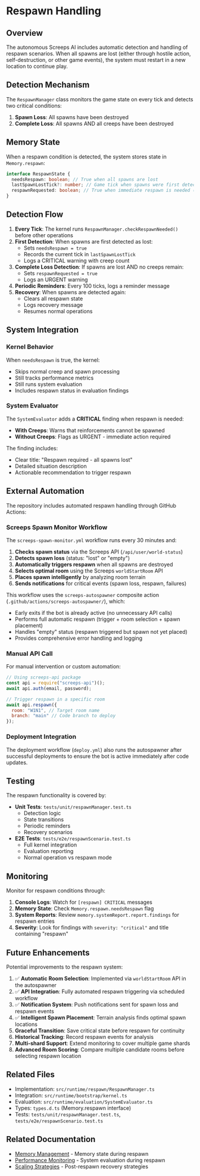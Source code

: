 # Respawn Handling

## Overview

The autonomous Screeps AI includes automatic detection and handling of respawn scenarios. When all spawns are lost (either through hostile action, self-destruction, or other game events), the system must restart in a new location to continue play.

## Detection Mechanism

The `RespawnManager` class monitors the game state on every tick and detects two critical conditions:

1. **Spawn Loss**: All spawns have been destroyed
2. **Complete Loss**: All spawns AND all creeps have been destroyed

## Memory State

When a respawn condition is detected, the system stores state in `Memory.respawn`:

```typescript
interface RespawnState {
  needsRespawn: boolean; // True when all spawns are lost
  lastSpawnLostTick?: number; // Game tick when spawns were first detected as lost
  respawnRequested: boolean; // True when immediate respawn is needed (no creeps either)
}
```

## Detection Flow

1. **Every Tick**: The kernel runs `RespawnManager.checkRespawnNeeded()` before other operations
2. **First Detection**: When spawns are first detected as lost:
   - Sets `needsRespawn = true`
   - Records the current tick in `lastSpawnLostTick`
   - Logs a CRITICAL warning with creep count
3. **Complete Loss Detection**: If spawns are lost AND no creeps remain:
   - Sets `respawnRequested = true`
   - Logs an URGENT warning
4. **Periodic Reminders**: Every 100 ticks, logs a reminder message
5. **Recovery**: When spawns are detected again:
   - Clears all respawn state
   - Logs recovery message
   - Resumes normal operations

## System Integration

### Kernel Behavior

When `needsRespawn` is true, the kernel:

- Skips normal creep and spawn processing
- Still tracks performance metrics
- Still runs system evaluation
- Includes respawn status in evaluation findings

### System Evaluator

The `SystemEvaluator` adds a **CRITICAL** finding when respawn is needed:

- **With Creeps**: Warns that reinforcements cannot be spawned
- **Without Creeps**: Flags as URGENT - immediate action required

The finding includes:

- Clear title: "Respawn required - all spawns lost"
- Detailed situation description
- Actionable recommendation to trigger respawn

## External Automation

The repository includes automated respawn handling through GitHub Actions:

### Screeps Spawn Monitor Workflow

The `screeps-spawn-monitor.yml` workflow runs every 30 minutes and:

1. **Checks spawn status** via the Screeps API (`/api/user/world-status`)
2. **Detects spawn loss** (status: "lost" or "empty")
3. **Automatically triggers respawn** when all spawns are destroyed
4. **Selects optimal room** using the Screeps `worldStartRoom` API
5. **Places spawn intelligently** by analyzing room terrain
6. **Sends notifications** for critical events (spawn loss, respawn, failures)

This workflow uses the `screeps-autospawner` composite action (`.github/actions/screeps-autospawner/`), which:

- Early exits if the bot is already active (no unnecessary API calls)
- Performs full automatic respawn (trigger + room selection + spawn placement)
- Handles "empty" status (respawn triggered but spawn not yet placed)
- Provides comprehensive error handling and logging

### Manual API Call

For manual intervention or custom automation:

```javascript
// Using screeps-api package
const api = require("screeps-api")();
await api.auth(email, password);

// Trigger respawn in a specific room
await api.respawn({
  room: "W1N1", // Target room name
  branch: "main" // Code branch to deploy
});
```

### Deployment Integration

The deployment workflow (`deploy.yml`) also runs the autospawner after successful deployments to ensure the bot is active immediately after code updates.

## Testing

The respawn functionality is covered by:

- **Unit Tests**: `tests/unit/respawnManager.test.ts`
  - Detection logic
  - State transitions
  - Periodic reminders
  - Recovery scenarios
- **E2E Tests**: `tests/e2e/respawnScenario.test.ts`
  - Full kernel integration
  - Evaluation reporting
  - Normal operation vs respawn mode

## Monitoring

Monitor for respawn conditions through:

1. **Console Logs**: Watch for `[respawn] CRITICAL` messages
2. **Memory State**: Check `Memory.respawn.needsRespawn` flag
3. **System Reports**: Review `memory.systemReport.report.findings` for respawn entries
4. **Severity**: Look for findings with `severity: "critical"` and title containing "respawn"

## Future Enhancements

Potential improvements to the respawn system:

1. ✅ **Automatic Room Selection**: Implemented via `worldStartRoom` API in the autospawner
2. ✅ **API Integration**: Fully automated respawn triggering via scheduled workflow
3. ✅ **Notification System**: Push notifications sent for spawn loss and respawn events
4. ✅ **Intelligent Spawn Placement**: Terrain analysis finds optimal spawn locations
5. **Graceful Transition**: Save critical state before respawn for continuity
6. **Historical Tracking**: Record respawn events for analysis
7. **Multi-shard Support**: Extend monitoring to cover multiple game shards
8. **Advanced Room Scoring**: Compare multiple candidate rooms before selecting respawn location

## Related Files

- Implementation: `src/runtime/respawn/RespawnManager.ts`
- Integration: `src/runtime/bootstrap/kernel.ts`
- Evaluation: `src/runtime/evaluation/SystemEvaluator.ts`
- Types: `types.d.ts` (Memory.respawn interface)
- Tests: `tests/unit/respawnManager.test.ts`, `tests/e2e/respawnScenario.test.ts`

## Related Documentation

- [Memory Management](../runtime/operations/memory-management.md) - Memory state during respawn
- [Performance Monitoring](../runtime/operations/performance-monitoring.md) - System evaluation during respawn
- [Scaling Strategies](../runtime/strategy/scaling-strategies.md) - Post-respawn recovery strategies
